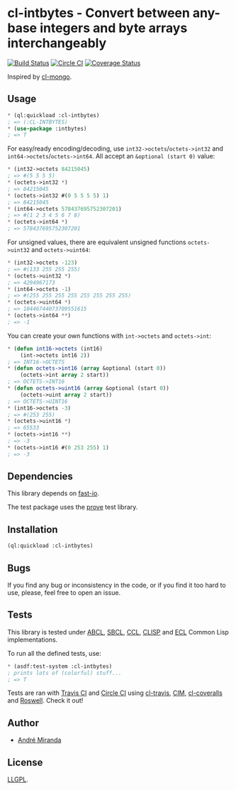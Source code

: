 # cl-intbytes - Convert between any-base integers and byte arrays interchangeably
[![Build Status](https://travis-ci.org/EuAndreh/cl-intbytes.svg?branch=master)](https://travis-ci.org/EuAndreh/cl-intbytes)
[![Circle CI](https://circleci.com/gh/EuAndreh/cl-intbytes.svg?style=svg)](https://circleci.com/gh/EuAndreh/cl-intbytes)
[![Coverage Status](https://coveralls.io/repos/EuAndreh/cl-intbytes/badge.svg?branch=master)](https://coveralls.io/r/EuAndreh/cl-intbytes?branch=master)

Inspired by [cl-mongo](https://github.com/fons/cl-mongo/blob/bb1f807a17c960dc81bebd5e8a2df5d0886d422a/src/octets.lisp).

## Usage
```lisp
* (ql:quickload :cl-intbytes)
; => (:CL-INTBYTES)
* (use-package :intbytes)
; => T
```

For easy/ready encoding/decoding, use `int32->octets`/`octets->int32` and `int64->octets`/`octets->int64`. All accept an `&optional (start 0)` value:
```lisp
* (int32->octets 84215045)
; => #(5 5 5 5)
* (octets->int32 *)
; => 84215045
* (octets->int32 #(0 5 5 5 5) 1)
; => 84215045
* (int64->octets 578437695752307201)
; => #(1 2 3 4 5 6 7 8)
* (octets->int64 *)
; => 578437695752307201
```

For unsigned values, there are equivalent unsigned functions `octets->uint32` and `octets->uint64`:
```lisp
* (int32->octets -123)
; => #(133 255 255 255)
* (octets->uint32 *)
; => 4294967173
* (int64->octets -1)
; => #(255 255 255 255 255 255 255 255)
* (octets->uint64 *)
; => 18446744073709551615
* (octets->int64 **)
; => -1
```

You can create your own functions with `int->octets` and `octets->int`:
```lisp
* (defun int16->octets (int16)
    (int->octets int16 2))
; => INT16->OCTETS
* (defun octets->int16 (array &optional (start 0))
    (octets->int array 2 start))
; => OCTETS->INT16
* (defun octets->uint16 (array &optional (start 0))
    (octets->uint array 2 start))
; => OCTETS->UINT16
* (int16->octets -3)
; => #(253 255)
* (octets->uint16 *)
; => 65533
* (octets->int16 **)
; => -3
* (octets->int16 #(0 253 255) 1)
; => -3
```

## Dependencies
This library depends on [fast-io](https://github.com/rpav/fast-io).

The test package uses the [prove](https://github.com/fukamachi/prove) test library.

## Installation
```lisp
(ql:quickload :cl-intbytes)
```

## Bugs
If you find any bug or inconsistency in the code, or if you find it too hard to use, please, feel free to open an issue.

## Tests
This library is tested under [ABCL](https://common-lisp.net/project/armedbear/), [SBCL](http://www.sbcl.org/), [CCL](http://ccl.clozure.com/), [CLISP](http://www.clisp.org/) and [ECL](https://common-lisp.net/project/ecl/) Common Lisp implementations.

To run all the defined tests, use:
```lisp
* (asdf:test-system :cl-intbytes)
; prints lots of (colorful) stuff...
; => T
```

Tests are ran with [Travis CI](https://travis-ci.org/EuAndreh/cl-intbytes) and [Circle CI](https://circleci.com/gh/EuAndreh/cl-intbytes) using [cl-travis](https://github.com/luismbo/cl-travis), [CIM](https://github.com/KeenS/CIM), [cl-coveralls](https://github.com/fukamachi/cl-coveralls) and [Roswell](https://github.com/snmsts/roswell). Check it out!
## Author
+ [André Miranda](https://github.com/EuAndreh)

## License
[LLGPL](https://tldrlegal.com/license/lisp-lesser-general-public-license#fulltext).
